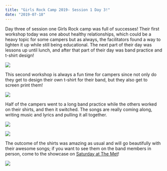 ```yaml
---
title: "Girls Rock Camp 2019- Session 1 Day 3!"
date: "2019-07-18"
---
```


Day three of session one Girls Rock camp was full of successes! Their first workshop today was one about healthy relationships, which could be a heavy topic for some campers but as always, the facilitators found a way to lighten it up while still being educational. The next part of their day was lessons up until lunch, and after that part of their day was band practice and t-shirt design!

![](http://girlsrockri.org/wp-content/uploads/2019/07/IMG_0421-1024x768.jpg)

This second workshop is always a fun time for campers since not only do they get to design their own t-shirt for their band, but they also get to screen print them!

![](http://girlsrockri.org/wp-content/uploads/2019/07/IMG_0438-1024x768.jpg)

Half of the campers went to a long band practice while the others worked on their shirts, and then it switched. The songs are really coming along, writing music and lyrics and pulling it all together.

![](http://girlsrockri.org/wp-content/uploads/2019/07/20190717145608-1024x768.jpg)

![](http://girlsrockri.org/wp-content/uploads/2019/07/20190717_154525-1024x768.jpg)

The outcome of the shirts was amazing as usual and will go beautifully with their awesome songs; if you want to see them on the band members in person, come to the showcase on [Saturday at The Met](https://www.facebook.com/events/430771250810802/)!  

![](http://girlsrockri.org/wp-content/uploads/2019/07/20190717_164548-1-1024x576.jpg)
